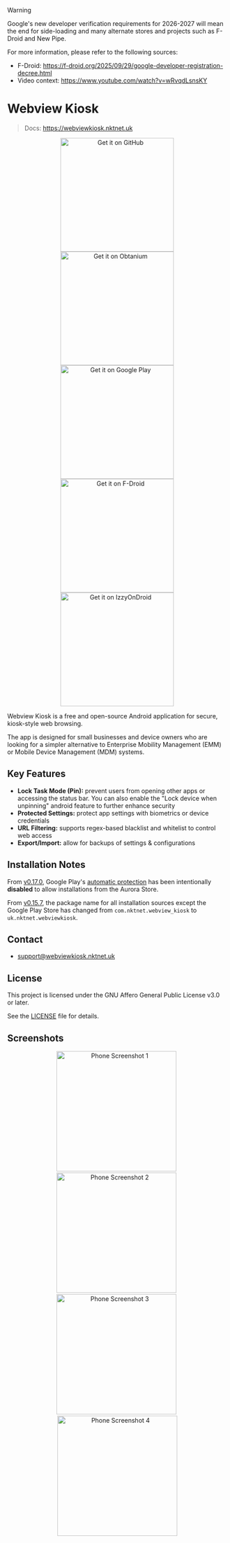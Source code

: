 > [!WARNING]
>
> Google's new developer verification requirements for 2026-2027 will
> mean the end for side-loading and many alternate stores and projects
> such as F-Droid and New Pipe.
>
> For more information, please refer to the following sources:
>
> - F-Droid: https://f-droid.org/2025/09/29/google-developer-registration-decree.html
> - Video context: https://www.youtube.com/watch?v=wRvqdLsnsKY

# Webview Kiosk

> Docs: https://webviewkiosk.nktnet.uk

<div align="center">

[<img src="./docs/public/static/images/badges/github.png" alt="Get it on GitHub" width="260px" />](https://github.com/nktnet1/webview-kiosk/releases)
[<img src="./docs/public/static/images/badges/obtanium.png" alt="Get it on Obtanium" width="260px" />](https://apps.obtainium.imranr.dev/redirect?r=obtainium://add/https://github.com/nktnet1/webview-kiosk)
[<img src="./docs/public/static/images/badges/google-play.svg" alt="Get it on Google Play" width="260px" />](https://play.google.com/store/apps/details?id=com.nktnet.webview_kiosk)
[<img src="./docs/public/static/images/badges/f-droid.svg" alt="Get it on F-Droid" width="260px" />](https://f-droid.org/packages/uk.nktnet.webviewkiosk)
[<img src="./docs/public/static/images/badges/izzy-on-droid.svg" alt="Get it on IzzyOnDroid" width="260px" />](https://apt.izzysoft.de/fdroid/index/apk/uk.nktnet.webviewkiosk)

</div>

Webview Kiosk is a free and open-source Android application for secure,
kiosk-style web browsing.

The app is designed for small businesses and device owners who are looking for
a simpler alternative to Enterprise Mobility Management (EMM) or Mobile Device
Management (MDM) systems.

## Key Features

- **Lock Task Mode (Pin):** prevent users from opening other apps or accessing the
  status bar. You can also enable the "Lock device when unpinning" android feature to
  further enhance security
- **Protected Settings:** protect app settings with biometrics or device credentials
- **URL Filtering:** supports regex-based blacklist and whitelist to control web access
- **Export/Import:** allow for backups of settings & configurations

## Installation Notes

From [v0.17.0](https://github.com/nktnet1/webview-kiosk/releases/tag/v0.17.0),
Google Play's [automatic protection](https://support.google.com/googleplay/android-developer/answer/10183279)
has been intentionally **disabled** to allow installations from the Aurora Store.

From [v0.15.7](https://github.com/nktnet1/webview-kiosk/releases/tag/v0.15.7),
the package name for all installation sources except the Google Play Store has
changed from `com.nktnet.webview_kiosk` to `uk.nktnet.webviewkiosk`.

## Contact

- support@webviewkiosk.nktnet.uk

## License

This project is licensed under the GNU Affero General Public License v3.0 or later.

See the [LICENSE](./LICENSE) file for details.

## Screenshots

<div align="center">
  <img src="./metadata/en-US/images/phoneScreenshots/001.phone-default.png" width="275px" alt="Phone Screenshot 1" />&nbsp;
  <img src="./metadata/en-US/images/phoneScreenshots/002.phone-locked.png" width="275px" alt="Phone Screenshot 2"/>&nbsp;
  <img src="./metadata/en-US/images/phoneScreenshots/003.phone-page-blocked.png" width="275px" alt="Phone Screenshot 3" />&nbsp;
  <img src="./metadata/en-US/images/phoneScreenshots/004.phone-settings.png" width="275px" alt="Phone Screenshot 4" />
</div>
